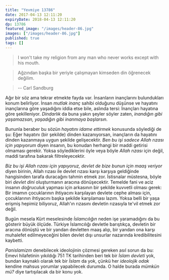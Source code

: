 ```yaml
---
title: "Yevmiye 13786"
date: 2017-04-13 12:11:20
expiryDate: 2018-04-13 12:11:20
dp: 13786
featured_image: "/images/header-86.jpg"
images: ["/images/header-86.jpg"]
published: true
tags: []
---
```




> I won't take my religion from any man who never works except with his mouth.
 
> Ağzından başka bir yeriyle çalışmayan kimseden din öğrenecek değilim. 

> -- Carl Sandburg
 
Ağır bir söz ama tekrar etmekte fayda var. İnsanların inançlarını bulundukları
konum belirliyor. İnsan *mutlak inanç* sahibi olduğunu düşünse ve hayatını
inançlarına göre yaşadığını iddia etse bile, aslında tersi: İnançları hayatına
göre şekilleniyor. *Dindarlık* da buna yakın şeyler söyler zaten, *inandığın
gibi yaşamazsan, yaşadığın gibi inanmaya başlarsın.*

Bununla beraber bu sözün *hayatını idame ettirmek* konusunda söylediği de şu:
Eğer hayatını (bir şekilde) dinden kazanıyorsan, inançların da hayatını dinden
kazanmaya uygun şekilde gelişecektir. *Ben bu işi sadece Allah rızası için
yapıyorum* diyen insanın, bu konudan herhangi bir maddi getirisi olmaması
gerekir. Yoksa söylediklerini öyle veya böyle *Allah rızası* için değil, maddi
tarafına bakarak filtreleyecektir. 

*Biz bu işi Allah rızası için yapıyoruz, devlet de bize bunun için maaş veriyor*
diyen birinin, Allah rızası ile devlet rızası karşı karşıya geldiğinde
hangisinden tarafa duracağını tahmin etmek zor. İstisnalar müstesna, böyle biri
*devlet dini* oluşturmanın aracına dönüşecektir. Temelde fani ve aciz insanın
*doğruculuk* yapması için arkasının bir şekilde kuvvetli olması gerek: Bir
imamın çocuklarının ihtiyacını karşılayan devlete cephe alması için,
çocuklarının ihtiyacını başka şekilde karşılaması lazım. Yoksa belli bir yaşa
erişmiş hepimiz biliyoruz, Allah'ın rızasını devletin rızasıyla te'vil etmek zor
değil.

Bugün mesela Kürt meselesinde *İslamcılığın* neden işe yaramadığını da bu
gösterir büyük ölçüde. Türkiye İslamcılığı devletle barıştıkça, devletin bir
aracına dönüştü ve bir yandan devletten maaş alıp, bir yandan ona karşı
muhalefet edilmeyeceğini bilen devlet dışı unsurlar nazarında kredibilitesini
kaybetti. 

*Panislamizm* denebilecek ideolojinin çözmesi gereken asıl sorun da bu: Emevi
hilafetinin yıkıldığı 751 TK tarihinden beri tek bir *İslam devleti* yok, bundan
kaynaklı olarak tek bir *İslam* da yok, çünkü her *ideolojik odak* kendine
mahsus yorumlar yapabilecek durumda. O halde burada *mümkün mü?* diye
tartışılacak da bir konu yok. 

